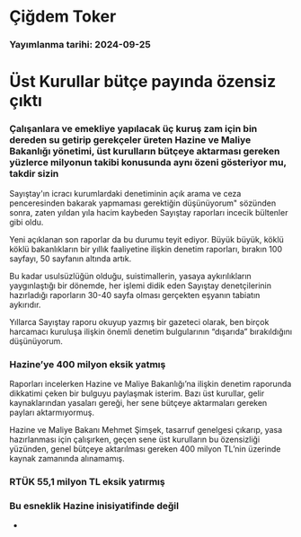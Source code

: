 # Çiğdem Toker

### Yayımlanma tarihi: 2024-09-25

# Üst Kurullar bütçe payında özensiz çıktı


### Çalışanlara ve emekliye yapılacak üç kuruş zam için bin dereden su getirip gerekçeler üreten Hazine ve Maliye Bakanlığı yönetimi, üst kurulların bütçeye aktarması gereken yüzlerce milyonun takibi konusunda aynı özeni gösteriyor mu, takdir sizin

Sayıştay'ın icracı kurumlardaki denetiminin açık arama ve ceza penceresinden bakarak yapmaması gerektiğin düşünüyorum" sözünden sonra, zaten yıldan yıla hacim kaybeden Sayıştay raporları incecik bültenler gibi oldu.

Yeni açıklanan son raporlar da bu durumu teyit ediyor. Büyük büyük, köklü köklü bakanlıkların bir yıllık faaliyetine ilişkin denetim raporları, bırakın 100 sayfayı, 50 sayfanın altında artık.

Bu kadar usulsüzlüğün olduğu, suistimallerin, yasaya aykırılıkların yaygınlaştığı bir dönemde, her işlemi didik eden Sayıştay denetçilerinin hazırladığı raporların 30-40 sayfa olması gerçekten eşyanın tabiatın aykırıdır.

Yıllarca Sayıştay raporu okuyup yazmış bir gazeteci olarak, ben birçok harcamacı kuruluşa ilişkin önemli denetim bulgularının “dışarıda” bırakıldığını düşünüyorum.


### Hazine’ye 400 milyon eksik yatmış

Raporları incelerken Hazine ve Maliye Bakanlığı’na ilişkin denetim raporunda dikkatimi çeken bir bulguyu paylaşmak isterim. Bazı üst kurullar, gelir kaynaklarından yasaları gereği, her sene bütçeye aktarmaları gereken payları aktarmıyormuş.

Hazine ve Maliye Bakanı Mehmet Şimşek, tasarruf genelgesi çıkarıp, yasa hazırlanması için çalışırken, geçen sene üst kurulların bu özensizliği yüzünden, genel bütçeye aktarılması gereken 400 milyon TL’nin üzerinde kaynak zamanında alınamamış.


### RTÜK 55,1 milyon TL eksik yatırmış


### Bu esneklik Hazine inisiyatifinde değil

-

